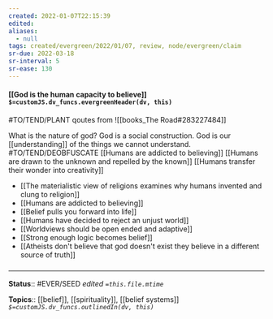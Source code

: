 ```yaml
---
created: 2022-01-07T22:15:39 
edited: 
aliases:
  - null
tags: created/evergreen/2022/01/07, review, node/evergreen/claim
sr-due: 2022-03-18
sr-interval: 5
sr-ease: 130
---
```


#### [[God is the human capacity to believe]] `$=customJS.dv_funcs.evergreenHeader(dv, this)`

#TO/TEND/PLANT qoutes from ![[books_The Road#283227484]]

What is the nature of god? God is a social construction. God is our [[understanding]] of the things we cannot understand. 
#TO/TEND/DEOBFUSCATE 
[[Humans are addicted to believing]]
[[Humans are drawn to the unknown and repelled by the known]]
[[Humans transfer their wonder into creativity]]

- [[The materialistic view of religions examines why humans invented and clung to religion]]
- [[Humans are addicted to believing]]
- [[Belief pulls you forward into life]]
- [[Humans have decided to reject an unjust world]]
- [[Worldviews should be open ended and adaptive]]
- [[Strong enough logic becomes belief]] 
- [[Atheists don't believe that god doesn't exist they believe in a different source of truth]]

### <hr class="footnote"/>

**Status**:: #EVER/SEED 
*edited `=this.file.mtime`*

**Topics**:: [[belief]], [[spirituality]], [[belief systems]]
*`$=customJS.dv_funcs.outlinedIn(dv, this)`*
